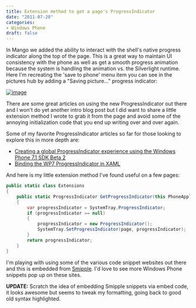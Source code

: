 ```yaml
---
title: Extension method to get a page's ProgressIndicator
date: "2011-07-20"
categories:
- Windows Phone
draft: false
---
```


In Mango we added the ability to interact with the shell's native progress indicator along the top of the page. This is a great way to maintain UI consistency with the phone as well as get a smooth progress animation because the system is handling the animation vs. the Silverlight runtime. Here I'm recreating the 'save to phone' menu item you can see in the pictures hub by adding a "Saving picture..." progress indicator:

[![image](/images/image_thumb_4.png "image")](/images/image_4.png)

There are some great articles on using the new ProgressIndicator out there and I won't do yet another intro blog post but I did want to share a little extension method I wrote to grab it from the page and avoid some of the annoying initialization code that you end up writing over and over again.

Some of my favorite ProgressIndicator articles so far for those looking to explore this in more depth are:

- [Creating a global ProgressIndicator experience using the Windows Phone 7.1 SDK Beta 2](http://www.jeff.wilcox.name/2011/07/creating-a-global-progressindicator-experience-using-the-windows-phone-7-1-sdk-beta-2/)
- [Binding the WP7 ProgressIndicator in XAML](http://danielvaughan.org/post/Binding-the-WP7-ProgressIndicator-in-XAML.aspx)  

And here is my little extension method I've found useful on a few pages:

```csharp
public static class Extensions
{
    public static ProgressIndicator GetProgressIndicator(this PhoneApplicationPage page)
    {
        var progressIndicator = SystemTray.ProgressIndicator;
        if (progressIndicator == null)
        {
            progressIndicator = new ProgressIndicator();
            SystemTray.SetProgressIndicator(page, progressIndicator);
        }
        return progressIndicator;
    }
}
```

I'm playing with using some of the various code snippet websites out there and this is embedded from [Smipple](http://www.smipple.net/snippet/Shawn%20Oster/GetProgressIndicator%20extension%20method). I'd love to see more Windows Phone snippets pop up on these sites.

**UPDATE:** Scratch the idea of embedding Smipple snippets via embed code, it looks awesome but seems to tweak my formatting, going back to good old syntax highlighted.
